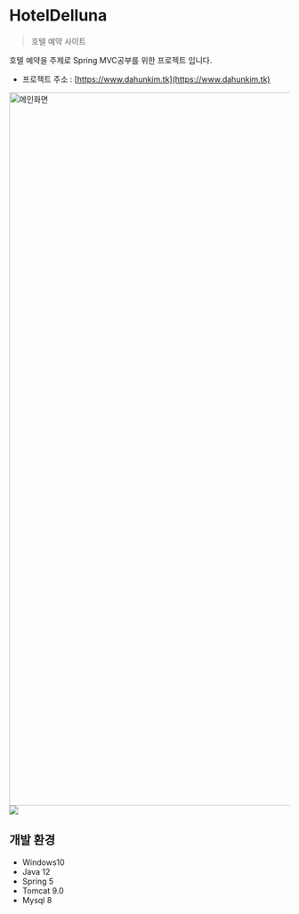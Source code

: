 # HotelDelluna
> 호텔 예약 사이트

호텔 예약을 주제로 Spring MVC공부를 위한 프로젝트 입니다.

* 프로젝트 주소 : [https://www.dahunkim.tk](https://www.dahunkim.tk)
<div>
  <img width="1280" alt="메인화면" src="https://user-images.githubusercontent.com/54925547/74709186-e5dd1c80-5261-11ea-881c-156026a70071.png">
</div

![](../header.png)

## 개발 환경
* Windows10
* Java 12
* Spring 5
* Tomcat 9.0
* Mysql 8
